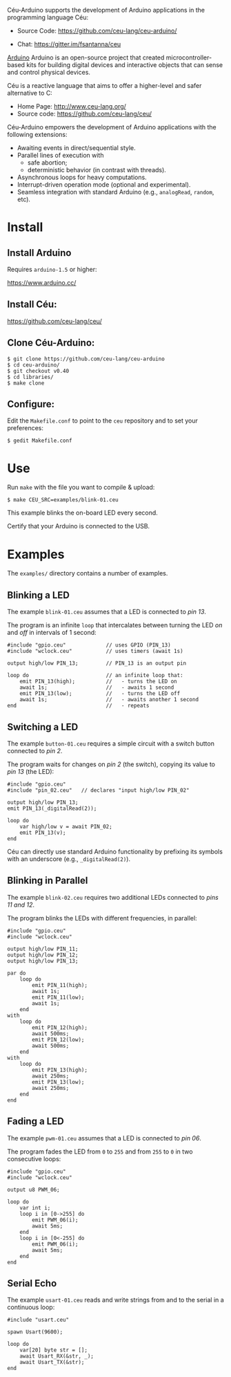 Céu-Arduino supports the development of Arduino applications in the programming
language Céu:

- Source Code:   https://github.com/ceu-lang/ceu-arduino/
<!-- - Documentation: http://ceu-lang.github.io/ceu-arduino/ -->
- Chat:          https://gitter.im/fsantanna/ceu

[Arduino](https://www.arduino.cc/) Arduino is an open-source project that
created microcontroller-based kits for building digital devices and interactive
objects that can sense and control physical devices.

Céu is a reactive language that aims to offer a higher-level and safer
alternative to C:

- Home Page:   http://www.ceu-lang.org/
- Source code: https://github.com/ceu-lang/ceu/

Céu-Arduino empowers the development of Arduino applications with the following
extensions:

- Awaiting events in direct/sequential style.
  <!--(e.g., timers, pin changes, serial input, etc).-->
- Parallel lines of execution with
    - safe abortion;
    - deterministic behavior (in contrast with threads).
- Asynchronous loops for heavy computations.
- Interrupt-driven operation mode (optional and experimental).
- Seamless integration with standard Arduino (e.g., `analogRead`, `random`,
  etc).

Install
=======

## Install Arduino

Requires `arduino-1.5` or higher:

https://www.arduino.cc/

## Install Céu:

https://github.com/ceu-lang/ceu/

## Clone Céu-Arduino:

```
$ git clone https://github.com/ceu-lang/ceu-arduino
$ cd ceu-arduino/
$ git checkout v0.40
$ cd libraries/
$ make clone
```

## Configure:

Edit the `Makefile.conf` to point to the `ceu` repository and to set your
preferences:

```
$ gedit Makefile.conf
```

Use
===

Run `make` with the file you want to compile & upload:

```
$ make CEU_SRC=examples/blink-01.ceu
```

This example blinks the on-board LED every second.

Certify that your Arduino is connected to the USB.

Examples
========

The `examples/` directory contains a number of examples.

Blinking a LED
--------------

<!--
{{#ev:youtube|5GeGGCc7ZfM|300|right}}
Observe the behavior of the program in the video on the right.
-->

The example `blink-01.ceu` assumes that a LED is connected to *pin 13*.

The program is an infinite `loop` that intercalates between turning the LED
*on* and *off* in intervals of 1 second:

```
#include "gpio.ceu"             // uses GPIO (PIN_13)
#include "wclock.ceu"           // uses timers (await 1s)

output high/low PIN_13;         // PIN_13 is an output pin

loop do                         // an infinite loop that:
    emit PIN_13(high);          //   - turns the LED on
    await 1s;                   //   - awaits 1 second
    emit PIN_13(low);           //   - turns the LED off
    await 1s;                   //   - awaits another 1 second
end                             //   - repeats
```

<!--
- Line 3 configures `PIN_13` as an output pin.
- Lines 6,8 alternate

Just like regular Arduino programming, a pin must be configured to work in
*input* or *output* mode.
Céu uses `input` and `output` events for this purpose.

In the example, the first line configures `PIN_13` as an output pin that accepts <tt>int</tt> values.

The program is a `loop` that sets `PIN_13` to `HIGH`, awaits 1 second, sets
`PIN_13` to `LOW`, awaits another second, and repeats the process over and over.
-->

Switching a LED
---------------

<!--
{{#ev:youtube|MvAtNfcNS58|300|right}}
-->

The example `button-01.ceu` requires a simple circuit with a switch button
connected to *pin 2*.

The program waits for changes on *pin 2* (the switch), copying its value to
*pin 13* (the LED):

```
#include "gpio.ceu"
#include "pin_02.ceu"   // declares "input high/low PIN_02"

output high/low PIN_13;
emit PIN_13(_digitalRead(2));

loop do
    var high/low v = await PIN_02;
    emit PIN_13(v);
end
```

Céu can directly use standard Arduino functionality by prefixing its symbols
with an underscore (e.g., `_digitalRead(2)`).

<!--
Now, we also use an input event to read <tt>int</tt> values from <tt>PIN2</tt>.
Whenever its value changes, the command <tt>await PIN02</tt> resumes and sets
<tt>v</tt>, which is copied to <tt>PIN13</tt>.
-->

Blinking in Parallel
--------------------

<!--
{{#ev:youtube|6ZsF6X1wn84|300|right}}
-->

The example `blink-02.ceu` requires two additional LEDs connected to
*pins 11 and 12*.

The program blinks the LEDs with different frequencies, in parallel:

```
#include "gpio.ceu"
#include "wclock.ceu"

output high/low PIN_11;
output high/low PIN_12;
output high/low PIN_13;

par do
    loop do
        emit PIN_11(high);
        await 1s;
        emit PIN_11(low);
        await 1s;
    end
with
    loop do
        emit PIN_12(high);
        await 500ms;
        emit PIN_12(low);
        await 500ms;
    end
with
    loop do
        emit PIN_13(high);
        await 250ms;
        emit PIN_13(low);
        await 250ms;
    end
end
```

<!--
The <tt>par</tt> statement of Céu allows that multiple lines of execution run
concurrently in the same program.
-->

Fading a LED
------------

The example `pwm-01.ceu` assumes that a LED is connected to *pin 06*.

The program fades the LED from `0` to `255` and from `255` to `0` in two
consecutive loops:

```
#include "gpio.ceu"
#include "wclock.ceu"

output u8 PWM_06;

loop do
    var int i;
    loop i in [0->255] do
        emit PWM_06(i);
        await 5ms;
    end
    loop i in [0<-255] do
        emit PWM_06(i);
        await 5ms;
    end
end
```

Serial Echo
-----------

The example `usart-01.ceu` reads and write strings from and to the serial in a
continuous loop:

```
#include "usart.ceu"

spawn Usart(9600);

loop do
    var[20] byte str = [];
    await Usart_RX(&str, _);
    await Usart_TX(&str);
end
```

<!--
Applications
============

The Game "Ship"
---------------

The game `ship.ceu` is described in a blog post:

- https://github.com/fsantanna/ceu-arduino/blob/master/samples/ship.ceu
- http://thesynchronousblog.wordpress.com/2012/07/08/ceu-arduino/
-->
